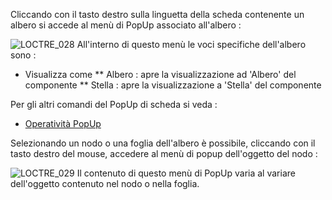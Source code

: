 
Cliccando con il tasto destro sulla linguetta della scheda contenente un albero si accede al menù di PopUp associato all'albero : 

![LOCTRE_028](http://localhost:3000/immagini/MBDOC_OPE-LOCTRE_04/LOCTRE_028.png)
All'interno di questo menù le voci specifiche dell'albero sono : 

  * Visualizza come
 ** Albero :  apre la visualizzazione ad 'Albero' del componente
 ** Stella :  apre la visualizzazione a 'Stella' del componente

Per gli altri comandi del PopUp di scheda si veda : 
- [Operatività PopUp](Sorgenti/DOC_OPE/TA/B£AMO/LOCEXD_04)

Selezionando un nodo o una foglia dell'albero è possibile, cliccando con il tasto destro del mouse, accedere al menù di popup dell'oggetto del nodo : 

![LOCTRE_029](http://localhost:3000/immagini/MBDOC_OPE-LOCTRE_04/LOCTRE_029.png)
Il contenuto di questo menù di PopUp varia al variare dell'oggetto contenuto nel nodo o nella foglia.
